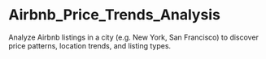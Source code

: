 # Airbnb_Price_Trends_Analysis
Analyze Airbnb listings in a city (e.g. New York, San Francisco) to discover price patterns, location trends, and listing types.
